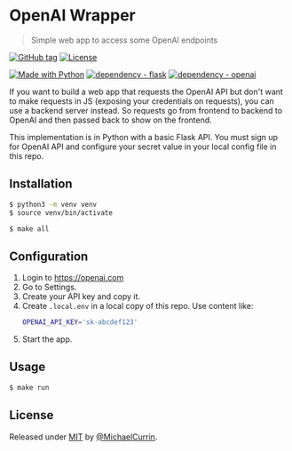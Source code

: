 # OpenAI Wrapper
> Simple web app to access some OpenAI endpoints

[![GitHub tag](https://img.shields.io/github/tag/MichaelCurrin/open-ai-wrapper?include_prereleases=&sort=semver&color=blue)](https://github.com/MichaelCurrin/open-ai-wrapper/releases/)
[![License](https://img.shields.io/badge/License-MIT-blue)](#license)

[![Made with Python](https://img.shields.io/badge/Python->=3.6-blue?logo=python&logoColor=white)](https://python.org "Go to Python homepage")
[![dependency - flask](https://img.shields.io/badge/dependency-flask-blue?logo=flask&logoColor=white)](https://pypi.org/project/flask)
[![dependency - openai](https://img.shields.io/badge/dependency-openai-blue?logo=openai&logoColor=white)](https://pypi.org/project/openai)

If you want to build a web app that requests the OpenAI API but don't want to make requests in JS (exposing your credentials on requests), you can use a backend server instead. So requests go from frontend to backend to OpenAI and then passed back to show on the frontend.

This implementation is in Python with a basic Flask API. You must sign up for OpenAI API and configure your secret value in your local config file in this repo.


## Installation

```sh
$ python3 -m venv venv
$ source venv/bin/activate
```

```sh
$ make all
```

## Configuration

1. Login to https://openai.com
1. Go to Settings.
1. Create your API key and copy it.
1. Create `.local.env` in a local copy of this repo. Use content like:
    ```sh
    OPENAI_API_KEY='sk-abcdef123'
    ```
1. Start the app.


## Usage

```sh
$ make run
```


## License

Released under [MIT](/LICENSE) by [@MichaelCurrin](https://github.com/MichaelCurrin).
